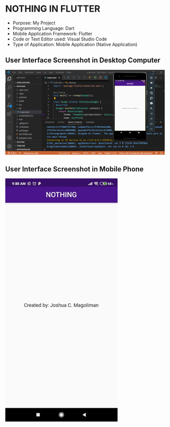 # NOTHING IN FLUTTER

* Purpose: My Project
* Programming Language: Dart
* Mobile Application Framework: Flutter
* Code or Text Editor used: Visual Studio Code
* Type of Application: Mobile Application (Native Application)

<h2> User Interface Screenshot in Desktop Computer</h2> 
  <img src="SCREENSHOTS/PIC1.png">
  
<h2> User Interface Screenshot in Mobile Phone</h2>  
  <img src="SCREENSHOTS/PIC2.png">
  